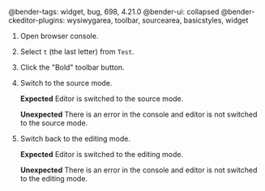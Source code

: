 @bender-tags: widget, bug, 698, 4.21.0
@bender-ui: collapsed
@bender-ckeditor-plugins: wysiwygarea, toolbar, sourcearea, basicstyles, widget

1. Open browser console.
1. Select `t` (the last letter) from `Test`.
1. Click the "Bold" toolbar button.
1. Switch to the source mode.

	**Expected** Editor is switched to the source mode.

	**Unexpected** There is an error in the console and editor is not switched to the source mode.
1. Switch back to the editing mode.

	**Expected** Editor is switched to the editing mode.

	**Unexpected** There is an error in the console and editor is not switched to the editing mode.

